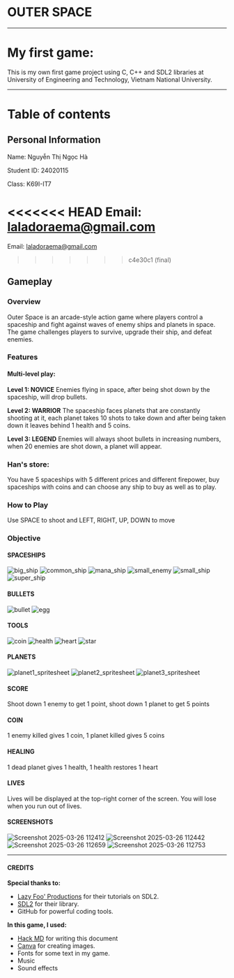 # **OUTER SPACE**

---

# My first game: 
This is my own first game project using C, C++ and  SDL2 libraries at University of Engineering and Technology, Vietnam National University.


---

# Table of contents
## Personal Information
Name: Nguyễn Thị Ngọc Hà

Student ID: 24020115

Class: K69I-IT7

<<<<<<< HEAD
Email: laladoraema@gmail.com 
=======
Email: laladoraema@gmail.com
>>>>>>> c4e30c1 (final)

## Gameplay
### Overview
Outer Space is an arcade-style action game where players control a spaceship and fight against waves of enemy ships and planets in space. The game challenges players to survive, upgrade their ship, and defeat enemies.

### Features

#### Multi-level play:
**Level 1: NOVICE**
Enemies flying in space, after being shot down by the spaceship, will drop bullets.

**Level 2: WARRIOR**
The spaceship faces planets that are constantly shooting at it, each planet takes 10 shots to take down and after being taken down it leaves behind 1 health and 5 coins.

**Level 3: LEGEND**
Enemies will always shoot bullets in increasing numbers, when 20 enemies are shot down, a planet will appear.

### Han's store:
You have 5 spaceships with 5 different prices and different firepower, buy spaceships with coins and can choose any ship to buy as well as to play.

### How to Play
Use SPACE to shoot and LEFT, RIGHT, UP, DOWN to move

### Objective
#### SPACESHIPS
![big_ship](https://hackmd.io/_uploads/BJdySzWa1x.png) ![common_ship](https://hackmd.io/_uploads/BJtJHMW6Jg.png) ![mana_ship](https://hackmd.io/_uploads/rkKyBf-pkl.png) ![small_enemy](https://hackmd.io/_uploads/r1t1SfWpke.png) ![small_ship](https://hackmd.io/_uploads/rkKJSfbTJg.png) ![super_ship](https://hackmd.io/_uploads/SktJrM-6kg.png)


#### BULLETS
![bullet](https://hackmd.io/_uploads/BJlY1ZWTJg.png) ![egg](https://hackmd.io/_uploads/rkgt1Zbpyl.png)

#### TOOLS
![coin](https://hackmd.io/_uploads/Hyp2kWWpkg.png) 
![health](https://hackmd.io/_uploads/HJp31WZTke.png) 
![heart](https://hackmd.io/_uploads/S1ank-bTyl.png) 
![star](https://hackmd.io/_uploads/r1edrG-akl.png)

#### PLANETS
![planet1_spritesheet](https://hackmd.io/_uploads/ByDVx-W6Je.png)
![planet2_spritesheet](https://hackmd.io/_uploads/BJP4gb-ayx.png)
![planet3_spritesheet](https://hackmd.io/_uploads/r1PNx-W6Je.png)

#### SCORE
Shoot down 1 enemy to get 1 point, shoot down 1 planet to get 5 points

#### COIN
1 enemy killed gives 1 coin, 1 planet killed gives 5 coins

#### HEALING
1 dead planet gives 1 health, 1 health restores 1 heart

#### LIVES
Lives will be displayed at the top-right corner of the screen. You will lose when you run out of lives.

#### SCREENSHOTS
![Screenshot 2025-03-26 112412](https://hackmd.io/_uploads/SyXnGZbaye.png) ![Screenshot 2025-03-26 112442](https://hackmd.io/_uploads/Hkmhf-ZTyl.png)
![Screenshot 2025-03-26 112659](https://hackmd.io/_uploads/ByQ2GZ-p1x.png)
![Screenshot 2025-03-26 112753](https://hackmd.io/_uploads/ryQ3MWWaJx.png)


---

#### CREDITS
**Special thanks to:**
* [Lazy Foo' Productions](https://lazyfoo.net/tutorials/SDL/01_hello_SDL/index.php) for their tutorials on SDL2.
* [SDL2](https://wiki.libsdl.org/SDL3/FrontPage) for their library.
* GitHub for powerful coding tools.

**In this game, I used:**
* [Hack MD](https://hackmd.io/?nav=overview) for writing this document
* [Canva](https://www.canva.com) for creating images.
* Fonts for some text in my game.
* Music
* Sound effects





